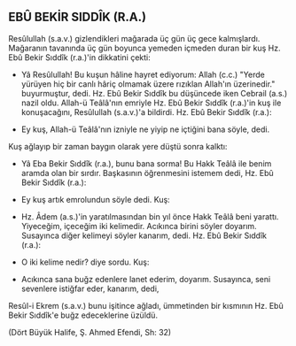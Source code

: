 ## EBÛ BEKİR SIDDÎK (R.A.)

Resûlullah (s.a.v.) gizlendikleri mağarada üç gün üç gece kalmışlardı. Mağaranın tavanında üç gün boyunca yemeden içme­den duran bir kuş Hz. Ebû Bekir Sıddîk (r.a.)'in dikkatini çekti:

- Yâ Resûlullah! Bu kuşun hâline hayret ediyorum: Allah (c.c.) "Yerde yürüyen hiç bir canlı hâriç olmamak üzere rızıklan Allah'ın üzerinedir." buyurmuştur, dedi. Hz. Ebû Bekir Sıddîk bu düşüncede iken Cebrail (a.s.) nazil oldu. Allah-ü Teâlâ'nın emriyle Hz. Ebû Bekir Sıddîk (r.a.)'in kuş ile konuşa­cağını, Resûlullah (s.a.v.)'a bildirdi. Hz. Ebû Bekir Sıddîk (r.a.):

- Ey kuş, Allah-ü Teâlâ'nın izniyle ne yiyip ne içtiğini bana söyle, dedi.

Kuş ağlayıp bir zaman baygın olarak yere düştü sonra kalktı:

- Yâ Eba Bekir Sıddîk (r.a.), bunu bana sorma! Bu Hakk Teâlâ ile benim aramda olan bir sırdır. Başkasının öğrenmesini is­temem dedi, Hz. Ebû Bekir Sıddîk (r.a.):

- Ey kuş artık emrolundun söyle dedi. Kuş:

- Hz. Âdem (a.s.)'in yaratılmasından bin yıl önce Hakk Teâlâ beni yarattı. Yiyeceğim, içeceğim iki kelimedir. Acıkınca birini söyler doyarım. Susayınca diğer kelimeyi söyler kanarım, dedi. Hz. Ebû Bekir Sıddîk (r.a.):

- O iki kelime nedir? diye sordu. Kuş:

- Acıkınca sana buğz edenlere lanet ederim, doyarım. Susayınca, seni sevenlere istiğfar eder, kanarım, dedi,

Resûl-i Ekrem (s.a.v.) bunu işitince ağladı, ümmetinden bir kıs­mının Hz. Ebû Bekir Sıddîk'e buğz edeceklerine üzüldü.

(Dört Büyük Halife, Ş. Ahmed Efendi, Sh: 32)
